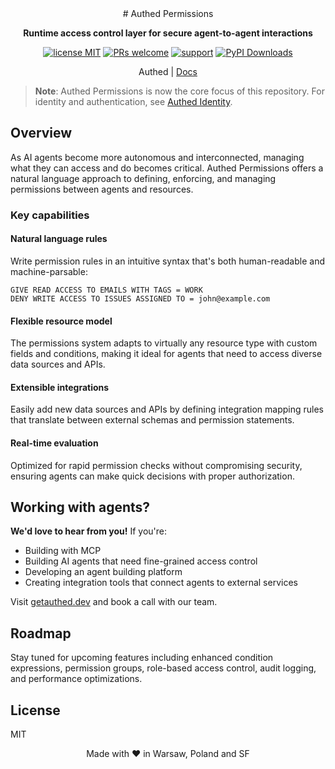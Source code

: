 <div align="center">
# Authed Permissions

**Runtime access control layer for secure agent-to-agent interactions**

[![license MIT](https://img.shields.io/badge/license-MIT-blue.svg)](https://opensource.org/licenses/MIT)
[![PRs welcome](https://img.shields.io/badge/PRs-welcome-brightgreen.svg)](https://github.com/authed-dev/authed/pulls)
[![support](https://img.shields.io/badge/support-contact%20author-purple.svg)](https://github.com/authed-dev/authed/issues)
[![PyPI Downloads](https://img.shields.io/pypi/dm/authed)](https://pypi.org/project/authed/)

Authed | [Docs]()
</div>

> **Note**: Authed Permissions is now the core focus of this repository. For identity and authentication, see [Authed Identity](https://github.com/authed-dev/authed-identity).

## Overview

As AI agents become more autonomous and interconnected, managing what they can access and do becomes critical. Authed Permissions offers a natural language approach to defining, enforcing, and managing permissions between agents and resources.

### Key capabilities

#### Natural language rules

Write permission rules in an intuitive syntax that's both human-readable and machine-parsable:

```
GIVE READ ACCESS TO EMAILS WITH TAGS = WORK
DENY WRITE ACCESS TO ISSUES ASSIGNED TO = john@example.com
```

#### Flexible resource model

The permissions system adapts to virtually any resource type with custom fields and conditions, making it ideal for agents that need to access diverse data sources and APIs.

#### Extensible integrations

Easily add new data sources and APIs by defining integration mapping rules that translate between external schemas and permission statements.

#### Real-time evaluation

Optimized for rapid permission checks without compromising security, ensuring agents can make quick decisions with proper authorization.

## Working with agents?

**We'd love to hear from you!** If you're:

- Building with MCP
- Building AI agents that need fine-grained access control
- Developing an agent building platform
- Creating integration tools that connect agents to external services

Visit [getauthed.dev](https://getauthed.dev) and book a call with our team.

## Roadmap

Stay tuned for upcoming features including enhanced condition expressions, permission groups, role-based access control, audit logging, and performance optimizations.

## License

MIT

<div align="center">
Made with ❤️ in Warsaw, Poland and SF
</div>
